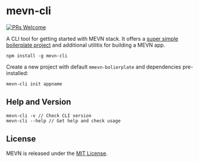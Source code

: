 
# mevn-cli
[![PRs Welcome](https://img.shields.io/badge/PRs-welcome-brightgreen.svg?style=flat-square)](http://makeapullrequest.com)

A CLI tool for getting started with MEVN stack. It offers a [super simple boilerplate project](https://github.com/Madlabsinc/mevn-boilerplate) and additional utilitis for building a MEVN app.

```
npm install -g mevn-cli
```

Create a new project with default `mmevn-bolierplate` and dependencies pre-installed:
```
mevn-cli init appname
```

## Help and Version

```
mevn-cli -v // Check CLI version
mevn-cli --help // Get help and check usage
```

## License

MEVN is released under the [MIT License](http://www.opensource.org/licenses/MIT).
